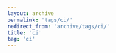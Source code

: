 ```yaml
---
layout: archive
permalink: 'tags/ci/'
redirect_from: 'archive/tags/ci/'
title: 'ci'
tag: 'ci'
---
```


